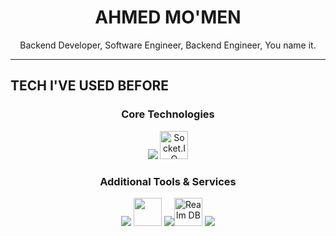 <h1 align="center">AHMED MO'MEN</h1>

<p align="center">
  Backend Developer, Software Engineer, Backend Engineer, You name it.
</p>

---

## TECH I'VE USED BEFORE

<div align="center">

<h3>Core Technologies</h3>
<img src="https://skillicons.dev/icons?i=nodejs,express,mongodb,react,redis,js" />
  <img src="https://cdn.worldvectorlogo.com/logos/socket-io.svg" height="45" alt="Socket.IO" title="Socket.IO"/>

<h3>Additional Tools & Services</h3>
<img src="https://skillicons.dev/icons?i=sqlite" />
<img src="https://icon.icepanel.io/Technology/svg/Realm.svg" height="45">
<img src="https://skillicons.dev/icons?i=html""><img src="https://www.svgrepo.com/show/373574/ejs.svg" height="45" alt="Realm DB" title="Realm DB"/>
<img src="https://skillicons.dev/icons?i=css,tailwind,git,postman">
</div>
